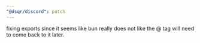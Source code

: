 ```yaml
---
"@dsqr/discord": patch
---
```


fixing exports since it seems like bun really does not like the @ tag will need to come back to it later.
